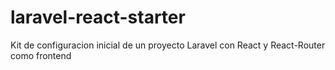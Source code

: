 # laravel-react-starter

Kit de configuracion inicial de un proyecto Laravel con React y React-Router como frontend
